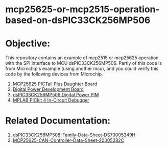 # mcp25625-or-mcp2515-operation-based-on-dsPIC33CK256MP506
Objective:
==========
This repository contains an example of mcp2515 or mcp25625 operation with the SPI interface to MCU dsPIC33CK256MP506. Partly of this code is from Microchip's example (using another mcu), and you could verify this code by the following devices from Microchip.
1) [MCP25625 PICTail Plus Daughter Board](http://ww1.microchip.com/downloads/en/DeviceDoc/dsPIC33CK256MP508-Family-Data-Sheet-DS70005349H.pdf)
2) [Digital Power Development Board](https://www.microchip.com/DevelopmentTools/ProductDetails/PartNO/DM330029)
3) [dsPIC33CK256MP506 Digital Power PIM](https://www.microchip.com/DevelopmentTools/ProductDetails/PartNO/MA330048)
4) [MPLAB PICkit 4 In-Circuit Debugger](https://www.microchip.com/Developmenttools/ProductDetails/PG164140)

Related Documentation:
=====================
1) [dsPIC33CK256MP508-Family-Data-Sheet-DS70005349H](http://ww1.microchip.com/downloads/en/DeviceDoc/dsPIC33CK256MP508-Family-Data-Sheet-DS70005349H.pdf)
2) [MCP25625-CAN-Controller-Data-Sheet-20005282C](http://ww1.microchip.com/downloads/en/DeviceDoc/MCP25625-CAN-Controller-Data-Sheet-20005282C.pdf)
